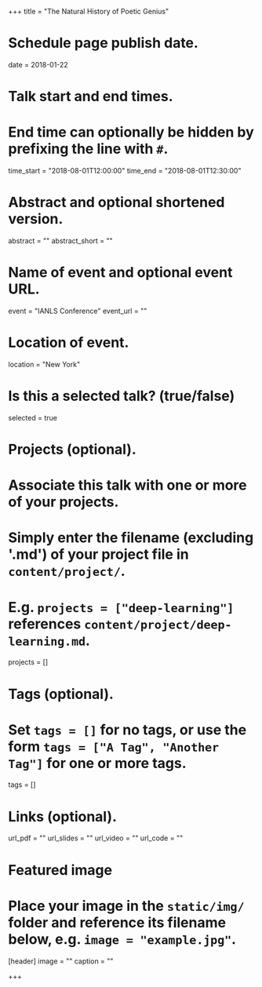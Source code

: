 +++
title = "The Natural History of Poetic Genius"

# Schedule page publish date.
date = 2018-01-22  

# Talk start and end times.
#   End time can optionally be hidden by prefixing the line with `#`.
time_start = "2018-08-01T12:00:00"
time_end = "2018-08-01T12:30:00"

# Abstract and optional shortened version.
abstract = ""
abstract_short = ""

# Name of event and optional event URL.
event = "IANLS Conference"
event_url = ""

# Location of event.
location = "New York"

# Is this a selected talk? (true/false)
selected = true

# Projects (optional).
#   Associate this talk with one or more of your projects.
#   Simply enter the filename (excluding '.md') of your project file in `content/project/`.
#   E.g. `projects = ["deep-learning"]` references `content/project/deep-learning.md`.
projects = []

# Tags (optional).
#   Set `tags = []` for no tags, or use the form `tags = ["A Tag", "Another Tag"]` for one or more tags.
tags = []

# Links (optional).
url_pdf = ""
url_slides = ""
url_video = ""
url_code = ""

# Featured image
# Place your image in the `static/img/` folder and reference its filename below, e.g. `image = "example.jpg"`.
[header]
image = ""
caption = ""

+++
